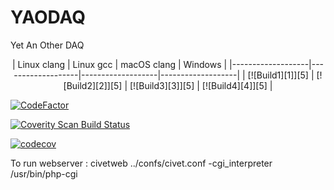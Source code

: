 # YAODAQ  
Yet An Other DAQ 

<p align="center"> 
| Linux clang       | Linux gcc         | macOS clang       | Windows           |
|-------------------|-------------------|-------------------|-------------------|
| [![Build1][1]][5] | [![Build2][2]][5] | [![Build3][3]][5] | [![Build4][4]][5] |
 
 
[1]: https://travis-matrix-badges.herokuapp.com/repos/RPClab/YAODAQ/branches/master/1?use_travis_com=true
[2]: https://travis-matrix-badges.herokuapp.com/repos/RPClab/YAODAQ/branches/master/2?use_travis_com=true
[3]: https://travis-matrix-badges.herokuapp.com/repos/RPClab/YAODAQ/branches/master/3?use_travis_com=true
[4]: https://travis-matrix-badges.herokuapp.com/repos/RPClab/YAODAQ/branches/master/4?use_travis_com=true
[5]: https://travis-ci.org/RPClab/YAODAQ
</p>
 





[![CodeFactor](https://www.codefactor.io/repository/github/rpclab/yaodaq/badge)](https://www.codefactor.io/repository/github/rpclab/yaodaq)

<a href="https://scan.coverity.com/projects/rpcla-">
  <img alt="Coverity Scan Build Status"
       src="https://scan.coverity.com/projects/19567/badge.svg"/>
</a>

[![codecov](https://codecov.io/gh/RPClab/YAODAQ/branch/master/graph/badge.svg)](https://codecov.io/gh/RPClab/YAODAQ)

To run webserver : civetweb ../confs/civet.conf -cgi_interpreter /usr/bin/php-cgi
